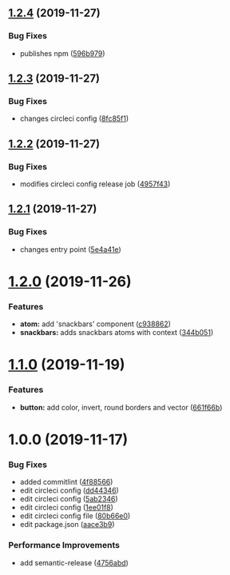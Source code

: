 ## [1.2.4](https://github.com/alexdisdier/react-helium/compare/v1.2.3...v1.2.4) (2019-11-27)


### Bug Fixes

* publishes npm ([596b979](https://github.com/alexdisdier/react-helium/commit/596b9791e3af826591dd1adaa0e02b26c35b9748))

## [1.2.3](https://github.com/alexdisdier/react-helium/compare/v1.2.2...v1.2.3) (2019-11-27)


### Bug Fixes

* changes circleci config ([8fc85f1](https://github.com/alexdisdier/react-helium/commit/8fc85f1ce8601f3997713b742d7c105da87a581e))

## [1.2.2](https://github.com/alexdisdier/react-helium/compare/v1.2.1...v1.2.2) (2019-11-27)


### Bug Fixes

* modifies circleci config release job ([4957f43](https://github.com/alexdisdier/react-helium/commit/4957f432d38c0ba0bff1735fb3b88a4abb76d013))

## [1.2.1](https://github.com/alexdisdier/react-helium/compare/v1.2.0...v1.2.1) (2019-11-27)


### Bug Fixes

* changes entry point ([5e4a41e](https://github.com/alexdisdier/react-helium/commit/5e4a41eb72373a808ac2fcf56728921d3c79f05d))

# [1.2.0](https://github.com/alexdisdier/react-helium/compare/v1.1.0...v1.2.0) (2019-11-26)


### Features

* **atom:** add 'snackbars' component ([c938862](https://github.com/alexdisdier/react-helium/commit/c938862b7fe8393561ce257897736306f9332aa6))
* **snackbars:** adds snackbars atoms with context ([344b051](https://github.com/alexdisdier/react-helium/commit/344b051b8c45429259acf8e921d37586ed6c979b))

# [1.1.0](https://github.com/alexdisdier/react-helium/compare/v1.0.0...v1.1.0) (2019-11-19)


### Features

* **button:** add color, invert, round borders and vector ([661f66b](https://github.com/alexdisdier/react-helium/commit/661f66b883b2cab821019dfccfde53f3f8021225))

# 1.0.0 (2019-11-17)


### Bug Fixes

* added commitlint ([4f88566](https://github.com/alexdisdier/react-helium/commit/4f88566c424b49142151757cc43f05b97fede333))
* edit circleci config ([dd44346](https://github.com/alexdisdier/react-helium/commit/dd44346dad24efd155ec020eca8164ebfac183e9))
* edit circleci config ([5ab2346](https://github.com/alexdisdier/react-helium/commit/5ab2346f734fa00f5c296557301c6c0c98cf2f8d))
* edit circleci config ([1ee01f8](https://github.com/alexdisdier/react-helium/commit/1ee01f8082ca067ec4c9fe77cbe55c7a2d516fbf))
* edit circleci config file ([80b66e0](https://github.com/alexdisdier/react-helium/commit/80b66e06f156eae33947aeb7435a695e2126e922))
* edit package.json ([aace3b9](https://github.com/alexdisdier/react-helium/commit/aace3b9c821c15639cf1b6bc5a82f7ff47ae15d5))


### Performance Improvements

* add semantic-release ([4756abd](https://github.com/alexdisdier/react-helium/commit/4756abdff0f452ad46ce46511e1b3ce0a0917b4a))
